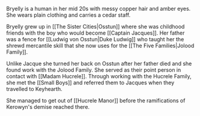 Bryelly is a human in her mid 20s with messy copper hair and amber eyes. She wears plain clothing and carries a cedar staff. 

Bryelly grew up in [[The Sister Cities|Osstun]] where she was childhood friends with the boy who would become [[Captain Jacques]]. Her father was a fence for [[Ludwig von Osstun|Duke Ludwig]] who taught her the shrewd mercantile skill that she now uses for the [[The Five Families|Jolood Family]]. 

Unlike Jacque she turned her back on Osstun after her father died and she found work with the Jolood Family. She served as their point person in contact with [[Madam Hucrele]]. Through working with the Hucrele Family, she met the [[Small Boys]] and referred them to Jacques when they travelled to Keyhearth. 

She managed to get out of [[Hucrele Manor]] before the ramifications of Kerowyn's demise reached there.